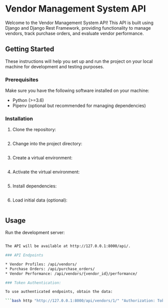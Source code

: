 # Vendor Management System API

Welcome to the Vendor Management System API! This API is built using Django and Django Rest Framework, providing functionality to manage vendors, track purchase orders, and evaluate vendor performance.

## Getting Started

These instructions will help you set up and run the project on your local machine for development and testing purposes.

### Prerequisites

Make sure you have the following software installed on your machine:

- Python (>=3.6)
- Pipenv (optional but recommended for managing dependencies)

### Installation

1. Clone the repository:

   ```bash git clone https://github.com/SatyarthAgrahari/Vendor_Management_System.git

2. Change into the project directory:

   ```bash cd vendor_management_system

3. Create a virtual environment:

   ```bash vitualenv myvenv

4. Activate the virtual environment:

   ```bash .\myvenv\Scripts\activate

5. Install dependencies:

   ```bash pip install -r requirements.txt

6. Load initial data (optional):

   ```bash python manage.py loaddata initial_data.json

## Usage

Run the development server:

   ```bash python manage.py runserver

The API will be available at http://127.0.0.1:8000/api/.

### API Endpoints

* Vendor Profiles: /api/vendors/
* Purchase Orders: /api/purchase_orders/
* Vendor Performance: /api/vendors/{vendor_id}/performance/

### Token Authentication:

To use authenticated endpoints, obtain the data:

   ```bash http "http://127.0.0.1:8000/api/vendors/1/" "Authorization: Token {your_token}"





